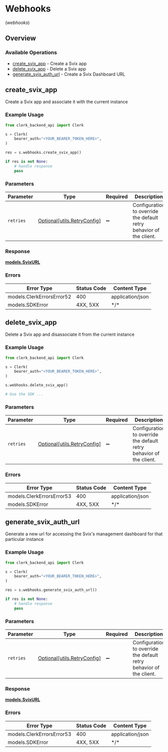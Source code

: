 # Webhooks
(*webhooks*)

## Overview

### Available Operations

* [create_svix_app](#create_svix_app) - Create a Svix app
* [delete_svix_app](#delete_svix_app) - Delete a Svix app
* [generate_svix_auth_url](#generate_svix_auth_url) - Create a Svix Dashboard URL

## create_svix_app

Create a Svix app and associate it with the current instance

### Example Usage

```python
from clerk_backend_api import Clerk

s = Clerk(
    bearer_auth="<YOUR_BEARER_TOKEN_HERE>",
)

res = s.webhooks.create_svix_app()

if res is not None:
    # handle response
    pass

```

### Parameters

| Parameter                                                           | Type                                                                | Required                                                            | Description                                                         |
| ------------------------------------------------------------------- | ------------------------------------------------------------------- | ------------------------------------------------------------------- | ------------------------------------------------------------------- |
| `retries`                                                           | [Optional[utils.RetryConfig]](../../models/utils/retryconfig.md)    | :heavy_minus_sign:                                                  | Configuration to override the default retry behavior of the client. |

### Response

**[models.SvixURL](../../models/svixurl.md)**

### Errors

| Error Type                | Status Code               | Content Type              |
| ------------------------- | ------------------------- | ------------------------- |
| models.ClerkErrorsError52 | 400                       | application/json          |
| models.SDKError           | 4XX, 5XX                  | \*/\*                     |

## delete_svix_app

Delete a Svix app and disassociate it from the current instance

### Example Usage

```python
from clerk_backend_api import Clerk

s = Clerk(
    bearer_auth="<YOUR_BEARER_TOKEN_HERE>",
)

s.webhooks.delete_svix_app()

# Use the SDK ...

```

### Parameters

| Parameter                                                           | Type                                                                | Required                                                            | Description                                                         |
| ------------------------------------------------------------------- | ------------------------------------------------------------------- | ------------------------------------------------------------------- | ------------------------------------------------------------------- |
| `retries`                                                           | [Optional[utils.RetryConfig]](../../models/utils/retryconfig.md)    | :heavy_minus_sign:                                                  | Configuration to override the default retry behavior of the client. |

### Errors

| Error Type                | Status Code               | Content Type              |
| ------------------------- | ------------------------- | ------------------------- |
| models.ClerkErrorsError53 | 400                       | application/json          |
| models.SDKError           | 4XX, 5XX                  | \*/\*                     |

## generate_svix_auth_url

Generate a new url for accessing the Svix's management dashboard for that particular instance

### Example Usage

```python
from clerk_backend_api import Clerk

s = Clerk(
    bearer_auth="<YOUR_BEARER_TOKEN_HERE>",
)

res = s.webhooks.generate_svix_auth_url()

if res is not None:
    # handle response
    pass

```

### Parameters

| Parameter                                                           | Type                                                                | Required                                                            | Description                                                         |
| ------------------------------------------------------------------- | ------------------------------------------------------------------- | ------------------------------------------------------------------- | ------------------------------------------------------------------- |
| `retries`                                                           | [Optional[utils.RetryConfig]](../../models/utils/retryconfig.md)    | :heavy_minus_sign:                                                  | Configuration to override the default retry behavior of the client. |

### Response

**[models.SvixURL](../../models/svixurl.md)**

### Errors

| Error Type                | Status Code               | Content Type              |
| ------------------------- | ------------------------- | ------------------------- |
| models.ClerkErrorsError53 | 400                       | application/json          |
| models.SDKError           | 4XX, 5XX                  | \*/\*                     |